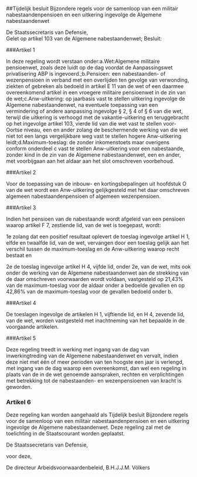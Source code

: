 <meta http-equiv='Content-Type' content='text/html; charset=utf-8' />

##Tijdelijk besluit Bijzondere regels voor de samenloop van een militair nabestaandenpensioen en een uitkering ingevolge de Algemene nabestaandenwet

De Staatssecretaris van Defensie,  
Gelet op artikel 103 van de Algemene nabestaandenwet;
Besluit:     

###Artikel 1 

In deze regeling wordt verstaan onder:a.Wet:Algemene militaire pensioenwet, zoals deze luidt op de dag voordat de Aanpassingswet privatisering ABP is ingevoerd.;b.Pensioen: een nabestaanden- of wezenpensioen in verband met een overlijden ten gevolge van verwonding, ziekten of gebreken als bedoeld in artikel E 11 van de wet of een daarmee overeenkomend artikel in een vroegere militaire pensioenwet in de zin van de wet;c.Anw-uitkering: op jaarbasis vast te stellen uitkering ingevolge de Algemene nabestaandenwet, na eventuele toepassing van een vermindering of andere aanpassing ingevolge § 2, § 4 of § 6 van die wet, terwijl die uitkering is verhoogd met de vakantie-uitkering en teruggebracht op het ingevolge artikel 103, vierde lid van die wet vast te stellen voor-Oortse niveau, een en ander zolang de beschermende werking van die wet niet tot een langs vergelijkbare weg vast te stellen hogere Anw-uitkering leidt;d.Maximum-toeslag: de zonder inkomenstoets maar overigens conform onderdeel c vast te stellen Anw-uitkering voor een nabestaande, zonder kind in de zin van de Algemene nabestaandenwet, een en ander, met voorbijgaan aan het aldaar aan het slot omschreven voorbehoud. 

###Artikel 2 

Voor de toepassing van de inbouw- en kortingsbepalingen uit hoofdstuk O van de wet wordt een Anw-uitkering gelijkgesteld met het daar omschreven algemeen nabestaandenpensioen of algemeen wezenpensioen. 

###Artikel 3 

Indien het pensioen van de nabestaande wordt afgeleid van een pensioen waarop artikel F 7, zestiende lid, van de wet is toegepast, wordt:

1e zolang dat een positief resultaat oplevert de toeslag ingevolge artikel H 1, elfde en twaalfde lid, van de wet, vervangen door een toeslag gelijk aan het verschil tussen de maximum-toeslag en de Anw-uitkering waarop recht bestaat en

2e de toeslag ingevolge artikel H 4, vijfde lid, onder 2e, van de wet, mits ook onder de werking van de Algemene nabestaandenwet aan de strekking van de daar omschreven voorwaarden wordt voldaan, vastgesteld op 21,43% van de maximum-toeslag voor de aldaar onder a bedoelde gevallen en op 42,86% van de maximum-toeslag voor de gevallen bedoeld onder b. 

###Artikel 4 

De toeslagen ingevolge de artikelen H 1, vijftiende lid, en H 4, zevende lid, van de wet, worden vastgesteld met inachtneming van het bepaalde in de voorgaande artikelen. 

###Artikel 5 

Deze regeling treedt in werking met ingang van de dag van inwerkingtreding van de Algemene nabestaandenwet en vervalt, indien deze niet met één of meer perioden van ten hoogste een jaar is verlengd, met ingang van de dag waarop een overeenkomst, dan wel een regeling in plaats van de in de wet genoemde aanspraken, rechten en verplichtingen met betrekking tot de nabestaanden- en wezenpensioenen van kracht is geworden. 

### Artikel  6  

Deze regeling kan worden aangehaald als Tijdelijk besluit Bijzondere regels voor de samenloop van een militair nabestaandenpensioen en een uitkering ingevolge de Algemene nabestaandenwet. 
Deze regeling zal met de toelichting in de Staatscourant worden geplaatst.   

De 
Staatssecretaris van Defensie,  

voor deze, 

De 
directeur Arbeidsvoorwaardenbeleid, 
B.H.J.J.M. Völkers     

